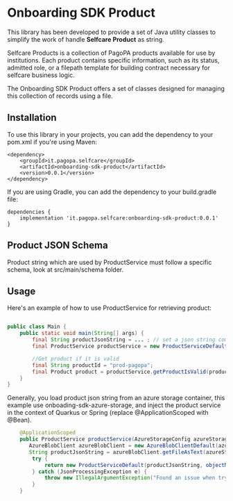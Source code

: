 # Onboarding SDK Product

This library has been developed to provide a set of Java utility classes to simplify the work of handle **Selfcare Product** as string.

Selfcare Products is a collection of PagoPA products available for use by institutions. Each product contains specific information, such as its status, admitted role, or a filepath template for building contract necessary for selfcare business logic. 

The Onboarding SDK Product offers a set of classes designed for managing this collection of records using a file.

## Installation

To use this library in your projects, you can add the dependency to your pom.xml if you're using Maven:

```shell script
<dependency>
    <groupId>it.pagopa.selfcare</groupId>
    <artifactId>onboarding-sdk-product</artifactId>
    <version>0.0.1</version>
</dependency>
```

If you are using Gradle, you can add the dependency to your build.gradle file:

```shell script
dependencies {
    implementation 'it.pagopa.selfcare:onboarding-sdk-product:0.0.1'
}
```
## Product JSON Schema

Product string which are used by ProductService must follow a specific schema, look at src/main/schema folder.

## Usage

Here's an example of how to use ProductService for retrieving product:

```java script

public class Main {
    public static void main(String[] args) {
        final String productJsonString = ... ; // set a json string compliant to a List of Product Pojo
        final ProductService productService = new ProductServiceDefault(productJsonString);

        //Get product if it is valid
        final String productId = "prod-pagopa";
        final Product product = productService.getProductIsValid(productId);
    }
}
```

Generally, you load product json string from an azure storage container, this example use onboading-sdk-azure-storage, and inject the product service in the context of Quarkus or Spring (replace @ApplicationScoped with @Bean). 

```java script
    @ApplicationScoped
    public ProductService productService(AzureStorageConfig azureStorageConfig){
       AzureBlobClient azureBlobClient = new AzureBlobClientDefault(azureStorageConfig.connectionStringProduct(), azureStorageConfig.containerProduct());
       String productJsonString = azureBlobClient.getFileAsText(azureStorageConfig.productFilepath());
        try {
            return new ProductServiceDefault(productJsonString, objectMapper());
        } catch (JsonProcessingException e) {
            throw new IllegalArgumentException("Found an issue when trying to serialize product json string!!");
        }
    }
 ```
